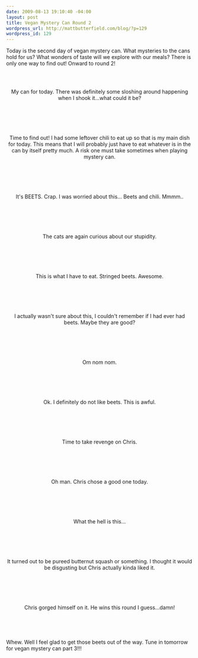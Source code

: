 ```yaml
--- 
date: 2009-08-13 19:10:40 -04:00
layout: post
title: Vegan Mystery Can Round 2
wordpress_url: http://mattbutterfield.com/blog/?p=129
wordpress_id: 129
---
```

Today is the second day of vegan mystery can.  What mysteries to the cans hold for us?  What wonders of taste will we explore with our meals?  There is only one way to find out!  Onward to round 2!  


<p><P align "left">&nbsp;</P></p>
<p style="text-align: center;"><img src="http://i70.photobucket.com/albums/i115/fireparagon/mc201.jpg" alt="" /></p>
<p style="text-align: center;">My can for today.  There was definitely some sloshing around happening when I shook it...what could it be?</p>
<p><P align "left">&nbsp;</P></p>


<p><P align "left">&nbsp;</P></p>
<p style="text-align: center;"><img src="http://i70.photobucket.com/albums/i115/fireparagon/mc203.jpg" alt="" /></p>
<p style="text-align: center;">Time to find out!  I had some leftover chili to eat up so that is my main dish for today.  This means that I will probably just have to eat whatever is in the can by itself pretty much.  A risk one must take sometimes when playing mystery can.</p>
<p><P align "left">&nbsp;</P></p>


<p><P align "left">&nbsp;</P></p>
<p style="text-align: center;"><img src="http://i70.photobucket.com/albums/i115/fireparagon/mc204.jpg" alt="" /></p>
<p style="text-align: center;">It's BEETS.  Crap.  I was worried about this...  Beets and chili.  Mmmm..</p>
<p><P align "left">&nbsp;</P></p>


<p><P align "left">&nbsp;</P></p>
<p style="text-align: center;"><img src="http://i70.photobucket.com/albums/i115/fireparagon/mc205.jpg" alt="" /></p>
<p style="text-align: center;">The cats are again curious about our stupidity.</p>
<p><P align "left">&nbsp;</P></p>


<p><P align "left">&nbsp;</P></p>
<p style="text-align: center;"><img src="http://i70.photobucket.com/albums/i115/fireparagon/mc206.jpg" alt="" /></p>
<p style="text-align: center;">This is what I have to eat.  Stringed beets.  Awesome.</p>
<p><P align "left">&nbsp;</P></p>


<p><P align "left">&nbsp;</P></p>
<p style="text-align: center;"><img src="http://i70.photobucket.com/albums/i115/fireparagon/mc207.jpg" alt="" /></p>
<p style="text-align: center;">I actually wasn't sure about this, I couldn't remember if I had ever had beets.  Maybe they are good?</p>
<p><P align "left">&nbsp;</P></p>


<p><P align "left">&nbsp;</P></p>
<p style="text-align: center;"><img src="http://i70.photobucket.com/albums/i115/fireparagon/mc208.jpg" alt="" /></p>
<p style="text-align: center;">Om nom nom.</p>
<p><P align "left">&nbsp;</P></p>


<p><P align "left">&nbsp;</P></p>
<p style="text-align: center;"><img src="http://i70.photobucket.com/albums/i115/fireparagon/mc209.jpg" alt="" /></p>
<p style="text-align: center;">Ok.  I definitely do not like beets.  This is awful.</p>
<p><P align "left">&nbsp;</P></p>


<p><P align "left">&nbsp;</P></p>
<p style="text-align: center;"><img src="http://i70.photobucket.com/albums/i115/fireparagon/mc210.jpg" alt="" /></p>
<p style="text-align: center;">Time to take revenge on Chris.</p>
<p><P align "left">&nbsp;</P></p>


<p><P align "left">&nbsp;</P></p>
<p style="text-align: center;"><img src="http://i70.photobucket.com/albums/i115/fireparagon/mc211.jpg" alt="" /></p>
<p style="text-align: center;">Oh man.  Chris chose a good one today.</p>
<p><P align "left">&nbsp;</P></p>


<p><P align "left">&nbsp;</P></p>
<p style="text-align: center;"><img src="http://i70.photobucket.com/albums/i115/fireparagon/mc212.jpg" alt="" /></p>
<p style="text-align: center;">What the hell is this...</p>
<p><P align "left">&nbsp;</P></p>


<p><P align "left">&nbsp;</P></p>
<p style="text-align: center;"><img src="http://i70.photobucket.com/albums/i115/fireparagon/mc213.jpg" alt="" /></p>
<p style="text-align: center;">It turned out to be pureed butternut squash or something.  I thought it would be disgusting but Chris actually kinda liked it.</p>
<p><P align "left">&nbsp;</P></p>

<p><P align "left">&nbsp;</P></p>
<p style="text-align: center;"><img src="http://i70.photobucket.com/albums/i115/fireparagon/mc214.jpg" alt="" /></p>
<p style="text-align: center;">Chris gorged himself on it.  He wins this round I guess...damn!</p>
<p><P align "left">&nbsp;</P></p>


<p><P align "left">&nbsp;</P></p>

Whew.  Well I feel glad to get those beets out of the way.  Tune in tomorrow for vegan mystery can part 3!!!
